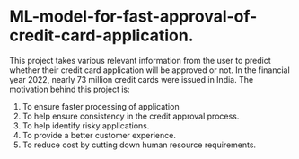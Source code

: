 # ML-model-for-fast-approval-of-credit-card-application.
This project takes various relevant information from the user to predict whether their credit card application will be approved or not.
In the financial year 2022, nearly
73 million credit cards were issued in India. The motivation behind this project is:
1. To ensure faster processing of application
2. To help ensure consistency in the credit approval process.
3. To help identify risky applications.
4. To provide a better customer experience.
5. To reduce cost by cutting down human resource requirements.
